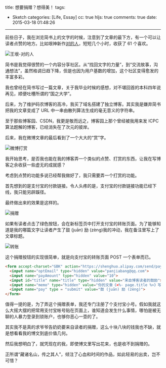title: 想要捐赠？想得美！
tags:
  - Sketch
categories: [Life, Essay]
cc: true
hljs: true
comments: true
date: 2015-03-18 01:48:26
---

前些日子，我在浏览简书上的文字的时候，注意到了文章的最下方，有一个可以让读者点赞的地方。比如垠神新作[对的人](http://www.jianshu.com/p/8f9a5be17499)，短短几个小时，收获了 61 个喜欢。

![王垠-对的人](http://ww3.sinaimg.cn/large/e724cbefgw1exdxplrrk0j20h908r3yv.jpg)

<!-- more --><!-- indicate-the-source -->

简书是我觉得很赞的一个内容分享社区。从“找回文字的力量”，到“交流故事，沟通想法”，虽然格调日趋下降，但是也因为用户基数的增加，这个社区变得愈发的丰富多彩。

我也曾经在简书写过一篇文章，关于我毕业时候的感想，对不堪回首的本科四年说再见，顺便吐槽所谓的“国之大学”。

后来，为了维护码农博客的高冷，我买了域名搭建了独立博客。其实我是嫌弃简书把我的文章变成了 URL 中一串由散列算法生成的毫无意义的字符串。

至于那些博客园、CSDN，我更是敬而远之，博客园上那个曾经被我用来发 ICPC 算法题解的博客，已经消失在了次元的彼岸。

后来，我在微博文章的最后看到了一个大大的“赏”字。

![微博打赏](http://ww3.sinaimg.cn/large/e724cbefgw1exdxpwrcxlj20go041t8l.jpg)

我开始思考，是否我也能在我的博客弄一个类似的点赞、打赏的东西，让我在写博客之余收获一些虚无的成就感？

考虑到点赞的功能多说已经帮我做好了，我只需要弄一个打赏的功能。

首先想到的是支付宝的付款链接。令人头疼的是，支付宝的付款链接功能已经下线，我只能另辟蹊径。

最终做出来的效果是这样的。

![捐赠](http://ww1.sinaimg.cn/large/e724cbefgw1exdxq749oaj20n1027dg1.jpg)

如果有读者点击了绿色按钮，会在新标签页中打开支付宝的转账页面。为了能够知道是我的哪篇文字让读者产生了鼓 (juān) 励 (zèng)我的冲动，我在备注里写上了文章标题。

![转账](http://ww4.sinaimg.cn/large/e724cbefgw1exdxqhl1kej20f308pwf2.jpg)

这个捐赠按钮的实现很简单，就是向支付宝的转账页面 POST 一个表单而已。

```html
<form accept-charset="GBK" action="https://shenghuo.alipay.com/send/payment/fill.htm" method="POST" target="_blank">
  <input name="optEmail" type="hidden" value="panjiabang@qq.com">
  <input name="payAmount" type="hidden" value="10">
  <input id="title" name="title" type="hidden" value="来自博客读者的鼓励">
  <input name="memo" type="hidden" value="你的文章《<%- page.title %>》写的不错嘛，小小鼓励一下，要继续加油哦~">
  <input name="pay" type = "submit" value="鼓 (juān) 励 (zèng)">
</form>
```
值得一提的是，为了弄这个捐赠表单，我还专门注册了个支付宝小号。假如我就这么大摇大摆的把常用支付宝帐号贴在页面上，谁知道会发生什么事情，哪怕是被无聊的人暴力登录到锁账户，也够你恶心一壶的了。

其实我不是真的求爷爷告奶奶要来自读者的捐赠，这么十块八块的钱我也不缺，就是想看看我的博文到底价值几何。

然后我想明白了，就凭现在的我，即使博文里写出花来，也是收不到捐赠的。

正所谓“藏诸名山，传之其人”，倾注了心血和时间的作品，如此轻易的出卖，岂不可惜？
















